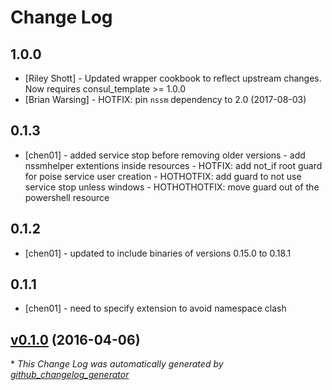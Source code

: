 # Change Log

1.0.0
-----
- [Riley Shott] - Updated wrapper cookbook to reflect upstream changes. Now requires consul_template >= 1.0.0
- [Brian Warsing] - HOTFIX: pin `nssm` dependency to 2.0 (2017-08-03)

0.1.3
-----
- [chen01] - added service stop before removing older versions
           - add nssmhelper extentions inside resources
           - HOTFIX: add not_if root guard for poise service user creation
           - HOTHOTFIX: add guard to not use service stop unless windows
           - HOTHOTHOTFIX: move guard out of the powershell resource

0.1.2
-----
- [chen01] - updated to include binaries of versions 0.15.0 to 0.18.1

0.1.1
-----
- [chen01] - need to specify extension to avoid namespace clash


## [v0.1.0](https://github.com/visioncritical/consul_template/tree/v0.1.0) (2016-04-06)


\* *This Change Log was automatically generated by [github_changelog_generator](https://github.com/skywinder/Github-Changelog-Generator)*

